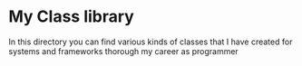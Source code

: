 # My Class library
In this directory you can find various kinds of classes that I have created for systems and frameworks thorough my career as programmer
